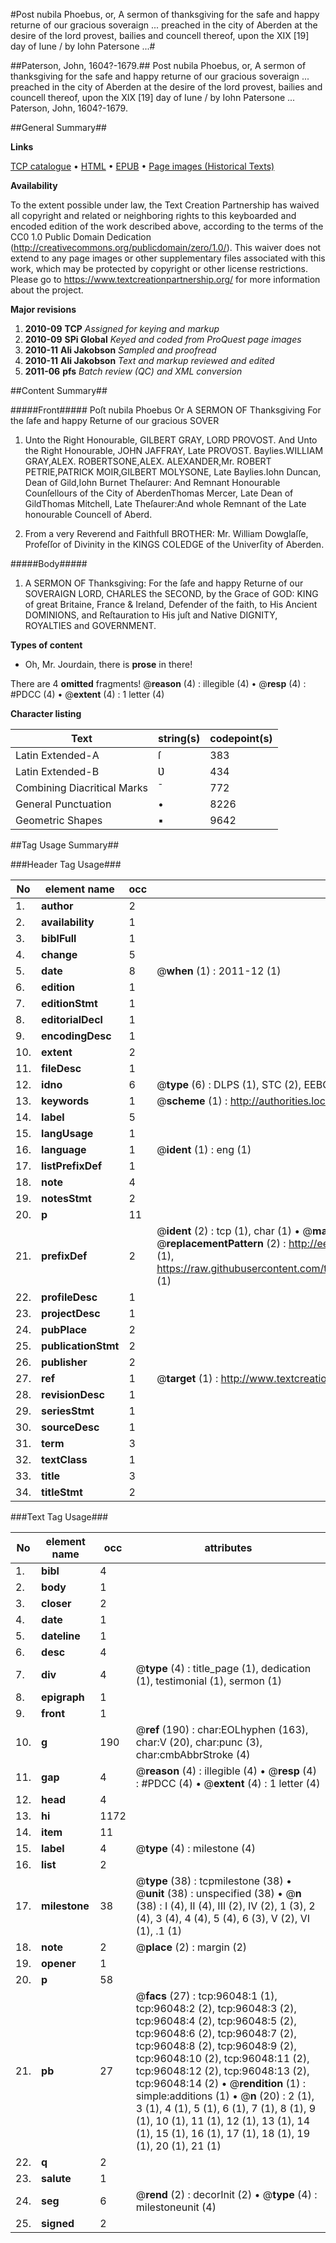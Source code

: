 #Post nubila Phoebus, or, A sermon of thanksgiving for the safe and happy returne of our gracious soveraign ... preached in the city of Aberden at the desire of the lord provest, bailies and councell thereof, upon the XIX [19] day of Iune / by Iohn Patersone ...#

##Paterson, John, 1604?-1679.##
Post nubila Phoebus, or, A sermon of thanksgiving for the safe and happy returne of our gracious soveraign ... preached in the city of Aberden at the desire of the lord provest, bailies and councell thereof, upon the XIX [19] day of Iune / by Iohn Patersone ...
Paterson, John, 1604?-1679.

##General Summary##

**Links**

[TCP catalogue](http://www.ota.ox.ac.uk/tcp/)  • 
[HTML](http://tei.it.ox.ac.uk/tcp/Texts-HTML/free/A56/A56576.html)  • 
[EPUB](http://tei.it.ox.ac.uk/tcp/Texts-EPUB/free/A56/A56576.epub) • 
[Page images (Historical Texts)](https://historicaltexts.jisc.ac.uk/eebo-12958573e)

**Availability**

To the extent possible under law, the Text Creation Partnership has waived all copyright and related or neighboring rights to this keyboarded and encoded edition of the work described above, according to the terms of the CC0 1.0 Public Domain Dedication (http://creativecommons.org/publicdomain/zero/1.0/). This waiver does not extend to any page images or other supplementary files associated with this work, which may be protected by copyright or other license restrictions. Please go to https://www.textcreationpartnership.org/ for more information about the project.

**Major revisions**

1. __2010-09__ __TCP__ *Assigned for keying and markup*
1. __2010-09__ __SPi Global__ *Keyed and coded from ProQuest page images*
1. __2010-11__ __Ali Jakobson__ *Sampled and proofread*
1. __2010-11__ __Ali Jakobson__ *Text and markup reviewed and edited*
1. __2011-06__ __pfs__ *Batch review (QC) and XML conversion*

##Content Summary##

#####Front#####
Poſt nubila Phoebus Or A SERMON OF Thanksgiving For the ſafe and happy Returne of our gracious SOVER
1. Unto the Right Honourable, GILBERT GRAY, LORD PROVOST. And Unto the Right Honourable, JOHN JAFFRAY, Late PROVOST.
Baylies.WILLIAM GRAY,ALEX. ROBERTSONE,ALEX. ALEXANDER,Mr. ROBERT PETRIE,PATRICK MOIR,GILBERT MOLYSONE, Late Baylies.Iohn Duncan, Dean of Gild,Iohn Burnet Theſaurer: And Remnant Honourable Counſellours of the City of AberdenThomas Mercer, Late Dean of GildThomas Mitchell, Late Theſaurer:And whole Remnant of the Late honourable Councell of Aberd.

1. From a very Reverend and Faithfull BROTHER: Mr. William Dowglaſſe, Profeſſor of Divinity in the KINGS COLEDGE of the Univerſity of Aberden.

#####Body#####

1. A SERMON OF Thanksgiving: For the ſafe and happy Returne of our SOVERAIGN LORD, CHARLES the SECOND, by the Grace of GOD: KING of great Britaine, France & Ireland, Defender of the faith, to His Ancient DOMINIONS, and Reſtauration to His juſt and Native DIGNITY, ROYALTIES and GOVERNMENT.

**Types of content**

  * Oh, Mr. Jourdain, there is **prose** in there!

There are 4 **omitted** fragments! 
 @__reason__ (4) : illegible (4)  •  @__resp__ (4) : #PDCC (4)  •  @__extent__ (4) : 1 letter (4)

**Character listing**


|Text|string(s)|codepoint(s)|
|---|---|---|
|Latin Extended-A|ſ|383|
|Latin Extended-B|Ʋ|434|
|Combining             Diacritical Marks|̄|772|
|General Punctuation|•|8226|
|Geometric Shapes|▪|9642|

##Tag Usage Summary##

###Header Tag Usage###

|No|element name|occ|attributes|
|---|---|---|---|
|1.|__author__|2||
|2.|__availability__|1||
|3.|__biblFull__|1||
|4.|__change__|5||
|5.|__date__|8| @__when__ (1) : 2011-12 (1)|
|6.|__edition__|1||
|7.|__editionStmt__|1||
|8.|__editorialDecl__|1||
|9.|__encodingDesc__|1||
|10.|__extent__|2||
|11.|__fileDesc__|1||
|12.|__idno__|6| @__type__ (6) : DLPS (1), STC (2), EEBO-CITATION (1), OCLC (1), VID (1)|
|13.|__keywords__|1| @__scheme__ (1) : http://authorities.loc.gov/ (1)|
|14.|__label__|5||
|15.|__langUsage__|1||
|16.|__language__|1| @__ident__ (1) : eng (1)|
|17.|__listPrefixDef__|1||
|18.|__note__|4||
|19.|__notesStmt__|2||
|20.|__p__|11||
|21.|__prefixDef__|2| @__ident__ (2) : tcp (1), char (1)  •  @__matchPattern__ (2) : ([0-9\-]+):([0-9IVX]+) (1), (.+) (1)  •  @__replacementPattern__ (2) : http://eebo.chadwyck.com/downloadtiff?vid=$1&page=$2 (1), https://raw.githubusercontent.com/textcreationpartnership/Texts/master/tcpchars.xml#$1 (1)|
|22.|__profileDesc__|1||
|23.|__projectDesc__|1||
|24.|__pubPlace__|2||
|25.|__publicationStmt__|2||
|26.|__publisher__|2||
|27.|__ref__|1| @__target__ (1) : http://www.textcreationpartnership.org/docs/. (1)|
|28.|__revisionDesc__|1||
|29.|__seriesStmt__|1||
|30.|__sourceDesc__|1||
|31.|__term__|3||
|32.|__textClass__|1||
|33.|__title__|3||
|34.|__titleStmt__|2||


###Text Tag Usage###

|No|element name|occ|attributes|
|---|---|---|---|
|1.|__bibl__|4||
|2.|__body__|1||
|3.|__closer__|2||
|4.|__date__|1||
|5.|__dateline__|1||
|6.|__desc__|4||
|7.|__div__|4| @__type__ (4) : title_page (1), dedication (1), testimonial (1), sermon (1)|
|8.|__epigraph__|1||
|9.|__front__|1||
|10.|__g__|190| @__ref__ (190) : char:EOLhyphen (163), char:V (20), char:punc (3), char:cmbAbbrStroke (4)|
|11.|__gap__|4| @__reason__ (4) : illegible (4)  •  @__resp__ (4) : #PDCC (4)  •  @__extent__ (4) : 1 letter (4)|
|12.|__head__|4||
|13.|__hi__|1172||
|14.|__item__|11||
|15.|__label__|4| @__type__ (4) : milestone (4)|
|16.|__list__|2||
|17.|__milestone__|38| @__type__ (38) : tcpmilestone (38)  •  @__unit__ (38) : unspecified (38)  •  @__n__ (38) : I (4), II (4), III (2), IV (2), 1 (3), 2 (4), 3 (4), 4 (4), 5 (4), 6 (3), V (2), VI (1), .1 (1)|
|18.|__note__|2| @__place__ (2) : margin (2)|
|19.|__opener__|1||
|20.|__p__|58||
|21.|__pb__|27| @__facs__ (27) : tcp:96048:1 (1), tcp:96048:2 (2), tcp:96048:3 (2), tcp:96048:4 (2), tcp:96048:5 (2), tcp:96048:6 (2), tcp:96048:7 (2), tcp:96048:8 (2), tcp:96048:9 (2), tcp:96048:10 (2), tcp:96048:11 (2), tcp:96048:12 (2), tcp:96048:13 (2), tcp:96048:14 (2)  •  @__rendition__ (1) : simple:additions (1)  •  @__n__ (20) : 2 (1), 3 (1), 4 (1), 5 (1), 6 (1), 7 (1), 8 (1), 9 (1), 10 (1), 11 (1), 12 (1), 13 (1), 14 (1), 15 (1), 16 (1), 17 (1), 18 (1), 19 (1), 20 (1), 21 (1)|
|22.|__q__|2||
|23.|__salute__|1||
|24.|__seg__|6| @__rend__ (2) : decorInit (2)  •  @__type__ (4) : milestoneunit (4)|
|25.|__signed__|2||
